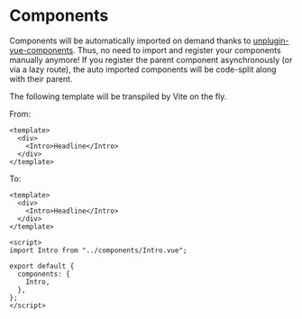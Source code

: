 # Components

Components will be automatically imported on demand thanks to [unplugin-vue-components](https://github.com/antfu/unplugin-vue-components). Thus, no need to import and register your components manually anymore! If you register the parent component asynchronously (or via a lazy route), the auto imported components will be code-split along with their parent.

The following template will be transpiled by Vite on the fly.

From:

```vue
<template>
  <div>
    <Intro>Headline</Intro>
  </div>
</template>
```

To:

```vue
<template>
  <div>
    <Intro>Headline</Intro>
  </div>
</template>

<script>
import Intro from "../components/Intro.vue";

export default {
  components: {
    Intro,
  },
};
</script>
```
